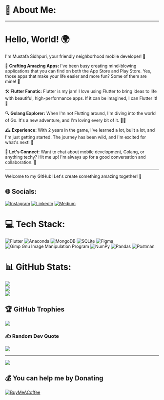 # 💫 About Me:

---

# Hello, World! 🌍

I'm Mustafa Sidhpuri, your friendly neighborhood mobile developer! 🚀

🌟 **Crafting Amazing Apps:** I've been busy creating mind-blowing applications that you can find on both the App Store and Play Store. Yes, those apps that make your life easier and more fun? Some of them are mine! 🎉

🛠 **Flutter Fanatic:** Flutter is my jam! I love using Flutter to bring ideas to life with beautiful, high-performance apps. If it can be imagined, I can Flutter it! 💙

🔍 **Golang Explorer:** When I'm not Flutting around, I'm diving into the world of Go. It's a new adventure, and I'm loving every bit of it. 🏄‍♂️

🕰 **Experience:** With 2 years in the game, I've learned a lot, built a lot, and I'm just getting started. The journey has been wild, and I'm excited for what's next! 🚀

💬 **Let's Connect:** Want to chat about mobile development, Golang, or anything techy? Hit me up! I'm always up for a good conversation and collaboration. 🤝

---

Welcome to my GitHub! Let's create something amazing together! 🚀


## 🌐 Socials:
[![Instagram](https://img.shields.io/badge/Instagram-%23E4405F.svg?logo=Instagram&logoColor=white)](https://instagram.com/_mustafa_sid) [![LinkedIn](https://img.shields.io/badge/LinkedIn-%230077B5.svg?logo=linkedin&logoColor=white)](https://linkedin.com/in/mustafa13) [![Medium](https://img.shields.io/badge/Medium-12100E?logo=medium&logoColor=white)](https://medium.com/@mustafa-s) 

# 💻 Tech Stack:
![Flutter](https://img.shields.io/badge/Flutter-%2302569B.svg?style=for-the-badge&logo=Flutter&logoColor=white) ![Anaconda](https://img.shields.io/badge/Anaconda-%2344A833.svg?style=for-the-badge&logo=anaconda&logoColor=white) ![MongoDB](https://img.shields.io/badge/MongoDB-%234ea94b.svg?style=for-the-badge&logo=mongodb&logoColor=white) ![SQLite](https://img.shields.io/badge/sqlite-%2307405e.svg?style=for-the-badge&logo=sqlite&logoColor=white) 	![Figma](https://img.shields.io/badge/figma-%23F24E1E.svg?style=for-the-badge&logo=figma&logoColor=white) ![Gimp Gnu Image Manipulation Program](https://img.shields.io/badge/Gimp-657D8B?style=for-the-badge&logo=gimp&logoColor=FFFFFF) ![NumPy](https://img.shields.io/badge/numpy-%23013243.svg?style=for-the-badge&logo=numpy&logoColor=white) ![Pandas](https://img.shields.io/badge/pandas-%23150458.svg?style=for-the-badge&logo=pandas&logoColor=white) ![Postman](https://img.shields.io/badge/Postman-FF6C37?style=for-the-badge&logo=postman&logoColor=white)
# 📊 GitHub Stats:
![](https://github-readme-stats.vercel.app/api?username=mustisid13&theme=dark&hide_border=false&include_all_commits=true&count_private=false)<br/>
![](https://github-readme-streak-stats.herokuapp.com/?user=mustisid13&theme=dark&hide_border=false)<br/>
![](https://github-readme-stats.vercel.app/api/top-langs/?username=mustisid13&theme=dark&hide_border=false&include_all_commits=true&count_private=false&layout=compact)

## 🏆 GitHub Trophies
![](https://github-profile-trophy.vercel.app/?username=mustisid13&theme=chalk&no-frame=false&no-bg=false&margin-w=4)

### ✍️ Random Dev Quote
![](https://quotes-github-readme.vercel.app/api?type=horizontal&theme=radical)

---
[![](https://visitcount.itsvg.in/api?id=mustisid13&icon=6&color=11)](https://visitcount.itsvg.in)

  ## 💰 You can help me by Donating
  [![BuyMeACoffee](https://img.shields.io/badge/Buy%20Me%20a%20Coffee-ffdd00?style=for-the-badge&logo=buy-me-a-coffee&logoColor=black)](https://buymeacoffee.com/mustisid13) 

  
<!-- Proudly created with GPRM ( https://gprm.itsvg.in ) -->
